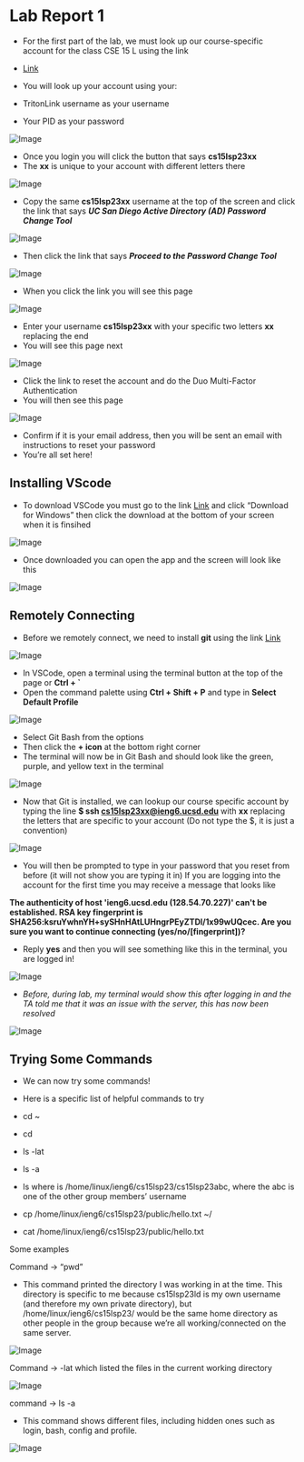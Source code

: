 # **Lab Report 1**


- For the first part of the lab, we must look up our course-specific account for the class CSE 15 L using the link 
- [Link](https://sdacs.ucsd.edu/~icc/index.php)

- You will look up your account using your:
- TritonLink username as your username
- Your PID as your password

![Image](image1.jpg)

- Once you login you will click the button that says **cs15lsp23xx**
- The **xx** is unique to your account with different letters there

![Image](image2.jpg)

- Copy the same **cs15lsp23xx** username at the top of the screen and click the link that says ***UC San Diego Active Directory (AD) Password Change Tool***

![Image](image3.jpg)

- Then click the link that says ***Proceed to the Password Change Tool***

![Image](image4.jpg)

- When you click the link you will see this page

![Image](image5.jpg)

- Enter your username **cs15lsp23xx** with your specific two letters **xx** replacing the end
- You will see this page next

![Image](image6.jpg)

- Click the link to reset the account and do the Duo Multi-Factor Authentication
- You will then see this page 

![Image](image7.png)

- Confirm if it is your email address, then you will be sent an email with instructions to reset your password
- You’re all set here!

## Installing VScode

- To download VSCode you must go to the link [Link](https://code.visualstudio.com/) and click “Download for Windows” then click the download at the bottom of your screen when it is finsihed

![Image](image8.png)

- Once downloaded you can open the app and the screen will look like this

![Image](image9.png)

## Remotely Connecting

- Before we remotely connect, we need to install **git** using the link [Link](https://gitforwindows.org/)

![Image](image10.jpg)

- In VSCode, open a terminal using the terminal button at the top of the page or **Ctrl + `**
- Open the command palette using **Ctrl + Shift + P** and type in **Select Default Profile**

![Image](image11.jpg)

- Select Git Bash from the options
- Then click the **+ icon** at the bottom right corner
- The terminal will now be in Git Bash and should look like the green, purple, and yellow text in the terminal

![Image](image12.jpg)

- Now that Git is installed, we can lookup our course specific account by typing the line **$ ssh cs15lsp23xx@ieng6.ucsd.edu** with **xx** replacing the letters that are specific to your account (Do not type the $, it is just a convention)

![Image](image13.jpg)

- You will then be prompted to type in your password that you reset from before (it will not show you are typing it in)
If you are logging into the account for the first time you may receive a message that looks like

**The authenticity of host 'ieng6.ucsd.edu (128.54.70.227)' can't be established.
RSA key fingerprint is SHA256:ksruYwhnYH+sySHnHAtLUHngrPEyZTDl/1x99wUQcec.
Are you sure you want to continue connecting (yes/no/[fingerprint])?**

- Reply **yes** and then you will see something like this in the terminal, you are logged in!

![Image](image14.jpg)

- *Before, during lab, my terminal would show this after logging in and the TA told me that it was an issue with the server, this has now been resolved*

![Image](image15.jpg)

## Trying Some Commands

- We can now try some commands!
- Here is a specific list of helpful commands to try


- cd ~
- cd
- ls -lat
- ls -a
- ls <directory> where <directory> is /home/linux/ieng6/cs15lsp23/cs15lsp23abc, where the abc is one of the other group members’ username
- cp /home/linux/ieng6/cs15lsp23/public/hello.txt ~/
- cat /home/linux/ieng6/cs15lsp23/public/hello.txt

Some examples
  
Command → “pwd”
  
- This command printed the directory I was working in at the time. This directory is specific to me because cs15lsp23ld is my own username (and therefore my own private directory), but /home/linux/ieng6/cs15lsp23/ would be the same home directory as other people in the group because we’re all working/connected on the same server.
  
![Image](image16.jpg)
  
Command → -lat which listed the files in the current working directory
  
![Image](image17.jpg)
  
command → ls -a 
- This command shows different files, including hidden ones such as login, bash, config and profile.

![Image](image18.jpg)


